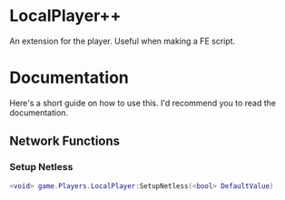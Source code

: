 # LocalPlayer++
An extension for the player. Useful when making a FE script.
# Documentation
Here's a short guide on how to use this. I'd recommend you to read the documentation.
## Network Functions
### Setup Netless
```lua
<void> game.Players.LocalPlayer:SetupNetless(<bool> DefaultValue)
```
